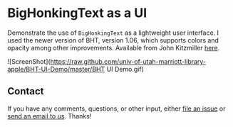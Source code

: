 # BigHonkingText as a UI

Demonstrate the use of `BigHonkingText` as a lightweight user interface. I used the newer version of BHT, version 1.06, which supports colors and opacity among other improvements.
Available from John Kitzmiller [here](https://github.com/kitzy/bighonkingtext).


![ScreenShot](https://raw.github.com/univ-of-utah-marriott-library-apple/BHT-UI-Demo/master/BHT UI Demo.gif)

## Contact

If you have any comments, questions, or other input, either [file an issue](../../issues) or [send an email to us](mailto:mlib-its-mac-github@lists.utah.edu). Thanks!
